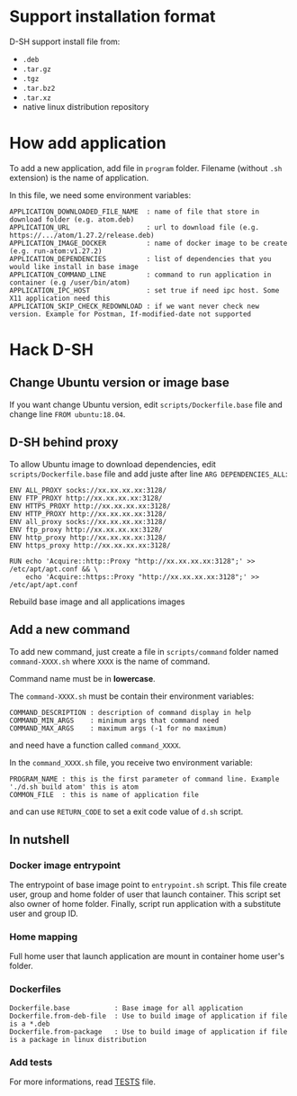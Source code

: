 # Support installation format

D-SH support install file from:
 * `.deb`
 * `.tar.gz`
 * `.tgz`
 * `.tar.bz2`
 * `.tar.xz`
 * native linux distribution repository

# How add application

To add a new application, add file in `program` folder. Filename (without `.sh`
extension) is the name of application.

In this file, we need some environment variables:
```
APPLICATION_DOWNLOADED_FILE_NAME  : name of file that store in download folder (e.g. atom.deb)
APPLICATION_URL                   : url to download file (e.g. https://.../atom/1.27.2/release.deb)
APPLICATION_IMAGE_DOCKER          : name of docker image to be create (e.g. run-atom:v1.27.2)
APPLICATION_DEPENDENCIES          : list of dependencies that you would like install in base image
APPLICATION_COMMAND_LINE          : command to run application in container (e.g /user/bin/atom)
APPLICATION_IPC_HOST              : set true if need ipc host. Some X11 application need this
APPLICATION_SKIP_CHECK_REDOWNLOAD : if we want never check new version. Example for Postman, If-modified-date not supported
```

# Hack D-SH

## Change Ubuntu version or image base

If you want change Ubuntu version, edit `scripts/Dockerfile.base` file and
change line `FROM ubuntu:18.04`.

## D-SH behind proxy

To allow Ubuntu image to download dependencies, edit `scripts/Dockerfile.base`
file and add juste after line `ARG DEPENDENCIES_ALL`:
```
ENV ALL_PROXY socks://xx.xx.xx.xx:3128/
ENV FTP_PROXY http://xx.xx.xx.xx:3128/
ENV HTTPS_PROXY http://xx.xx.xx.xx:3128/
ENV HTTP_PROXY http://xx.xx.xx.xx:3128/
ENV all_proxy socks://xx.xx.xx.xx:3128/
ENV ftp_proxy http://xx.xx.xx.xx:3128/
ENV http_proxy http://xx.xx.xx.xx:3128/
ENV https_proxy http://xx.xx.xx.xx:3128/

RUN echo 'Acquire::http::Proxy "http://xx.xx.xx.xx:3128";' >> /etc/apt/apt.conf && \
    echo 'Acquire::https::Proxy "http://xx.xx.xx.xx:3128";' >> /etc/apt/apt.conf
```

Rebuild base image and all applications images

## Add a new command

To add new command, just create a file in `scripts/command` folder
named `command-XXXX.sh` where `XXXX` is the name of command.

Command name must be in **lowercase**.

The `command-XXXX.sh` must be contain their environment variables:
```
COMMAND_DESCRIPTION : description of command display in help
COMMAND_MIN_ARGS    : minimum args that command need
COMMAND_MAX_ARGS    : maximum args (-1 for no maximum)
```

and need have a function called `command_XXXX`.

In the `command_XXXX.sh` file, you receive two environment variable:
```
PROGRAM_NAME : this is the first parameter of command line. Example './d.sh build atom' this is atom
COMMON_FILE  : this is name of application file
```

and can use `RETURN_CODE` to set a exit code value of `d.sh` script.


## In nutshell

### Docker image entrypoint

The entrypoint of base image point to `entrypoint.sh` script. This file create
user, group and home folder of user that launch container. This script set also
owner of home folder. Finally, script run application with a substitute user and
group ID.

### Home mapping

Full home user that launch application are mount in container home user's folder.

### Dockerfiles

```
Dockerfile.base           : Base image for all application
Dockerfile.from-deb-file  : Use to build image of application if file is a *.deb
Dockerfile.from-package   : Use to build image of application if file is a package in linux distribution
```

### Add tests

For more informations, read [TESTS](TESTS.md) file.
